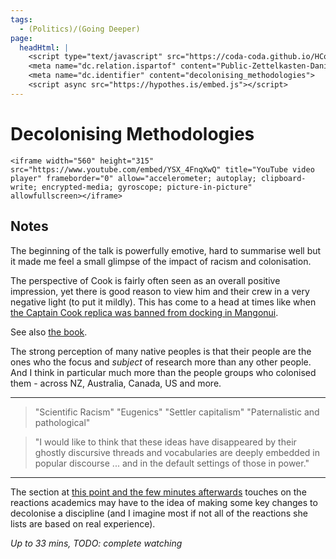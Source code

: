 ```yaml
---
tags:
  - (Politics)/(Going Deeper)
page:
  headHtml: |
    <script type="text/javascript" src="https://coda-coda.github.io/HConfig/1.js"></script>
    <meta name="dc.relation.ispartof" content="Public-Zettelkasten-Daniel-Britten-(ORCID-0000-0002-7860-3595)">
    <meta name="dc.identifier" content="decolonising_methodologies">
    <script async src="https://hypothes.is/embed.js"></script>
---
```

# Decolonising Methodologies

```{=html}
<iframe width="560" height="315" src="https://www.youtube.com/embed/YSX_4FnqXwQ" title="YouTube video player" frameborder="0" allow="accelerometer; autoplay; clipboard-write; encrypted-media; gyroscope; picture-in-picture" allowfullscreen></iframe>
```
## Notes
The beginning of the talk is powerfully emotive, hard to summarise well but it made me feel a small glimpse of the impact of racism and colonisation.

The perspective of Cook is fairly often seen as an overall positive impression, yet there is good reason to view him and their crew in a very negative light (to put it mildly). This has come to a head at times like when [the Captain Cook replica was banned from docking in Mangonui](https://www.rnz.co.nz/news/te-manu-korihi/398912/captain-cook-replica-banned-from-docking-in-mangonui-during-commemoration).

See also [the book](https://www.otago.ac.nz/press/books/otago066924.html).

The strong perception of many native peoples is that their people are the ones who the focus and _subject_ of research more than any other people. And I think in particular much more than the people groups who colonised them - across NZ, Australia, Canada, US and more.

-----
> "Scientific Racism" "Eugenics" "Settler capitalism" "Paternalistic and pathological"

> "I would like to think that these ideas have disappeared by their ghostly discursive threads and vocabularies are deeply embedded in popular discourse ... and in the default settings of those in power."
-----

The section at [this point and the few minutes afterwards](https://youtu.be/YSX_4FnqXwQ?t=1802) touches on the reactions academics may have to the idea of making some key changes to decolonise a discipline (and I imagine most if not all of the reactions she lists are based on real experience).

_Up to 33 mins, TODO: complete watching_